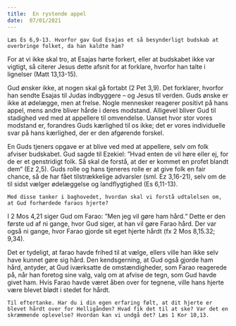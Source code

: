 ```yaml
---
title:  En rystende appel
date:  07/01/2021
---
```


`Læs Es 6,9-13. Hvorfor gav Gud Esajas et så besynderligt budskab at overbringe folket, da han kaldte ham?`

For at vi ikke skal tro, at Esajas hørte forkert, eller at budskabet ikke var vigtigt, så citerer Jesus dette afsnit for at forklare, hvorfor han talte i lignelser (Matt 13,13-15).

Gud ønsker ikke, at nogen skal gå fortabt (2 Pet 3,9). Det forklarer, hvorfor han sendte Esajas til Judas indbyggere – og Jesus til verden. Guds ønske er ikke at ødelægge, men at frelse. Nogle mennesker reagerer positivt på hans appel, mens andre bliver hårde i deres modstand. Alligevel bliver Gud til stadighed ved med at appellere til omvendelse. Uanset hvor stor vores modstand er, forandres Guds kærlighed til os ikke; det er vores individuelle svar på hans kærlighed, der er den afgørende forskel.

En Guds tjeners opgave er at blive ved med at appellere, selv om folk afviser budskabet. Gud sagde til Ezekiel: ”Hvad enten de vil høre eller ej, for de er et genstridigt folk. Så skal de forstå, at der er kommet en profet blandt dem“ (Ez 2,5). Guds rolle og hans tjeneres rolle er at give folk en fair chance, så de har fået tilstrækkelige advarsler (sml. Ez 3,16-21), selv om de til sidst vælger ødelæggelse og landflygtighed (Es 6,11-13).

`Med disse tanker i baghovedet, hvordan skal vi forstå udtalelsen om, at Gud forhærdede faraos hjerte?`

I 2 Mos 4,21 siger Gud om Farao: ”Men jeg vil gøre ham hård.“ Dette er den første ud af ni gange, hvor Gud siger, at han vil gøre Farao hård. Der var også ni gange, hvor Farao gjorde sit eget hjerte hårdt (fx 2 Mos 8,15.32; 9,34).

Det er tydeligt, at farao havde frihed til at vælge, ellers ville han ikke selv have kunnet gøre sig hård. Den kendsgerning, at Gud også gjorde ham hård, antyder, at Gud iværksatte de omstændigheder, som Farao reagerede på, når han foretog sine valg, valg om at afvise de tegn, som Gud havde givet ham. Hvis Farao havde været åben over for tegnene, ville hans hjerte være blevet blødt i stedet for hårdt.

`Til eftertanke. Har du i din egen erfaring følt, at dit hjerte er blevet hårdt over for Helligånden? Hvad fik det til at ske? Var det en skræmmende oplevelse? Hvordan kan vi undgå det? Læs 1 Kor 10,13.`